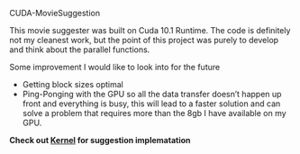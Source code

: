 CUDA-MovieSuggestion

This movie suggester was built on Cuda 10.1 Runtime. The code is definitely not my cleanest work, but the point of this project was purely to develop and think about the parallel functions. 

Some improvement I would like to look into for the future
-	Getting block sizes optimal
-	Ping-Ponging with the GPU so all the data transfer doesn’t happen up front and everything is busy, this will lead to a faster solution and can solve a problem that requires more than the 8gb I have available on my GPU.

**Check out [Kernel](MovieSuggestion/MovieSuggestion/kernel.cu) for suggestion implematation**
